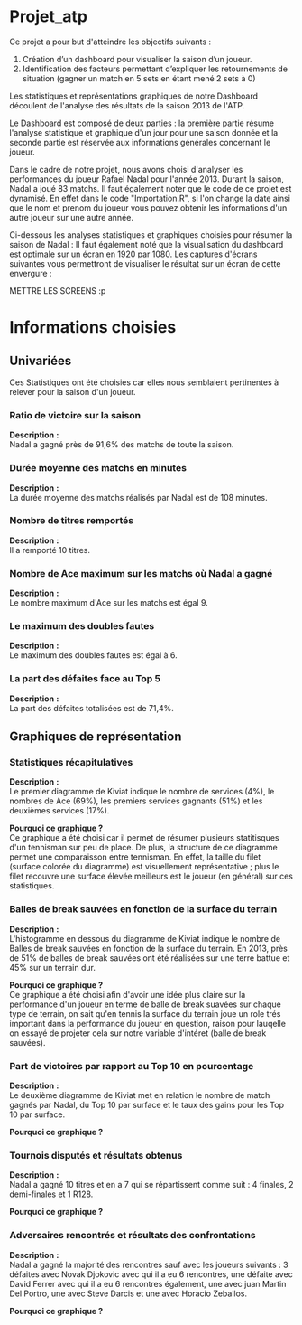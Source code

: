 # Projet_atp
Ce projet a pour but d'atteindre les objectifs suivants : 
1. Création d’un dashboard pour visualiser la saison d’un joueur. 
2. Identification des facteurs permettant d’expliquer les retournements de situation (gagner un match en 5 sets en étant mené 2 sets à 0)

Les statistiques et représentations graphiques de notre Dashboard découlent de l'analyse des résultats de la saison 2013 de l'ATP.

Le Dashboard est composé de deux parties : la première partie résume l'analyse statistique et graphique d'un jour pour une saison donnée et la seconde partie est réservée aux informations générales concernant le joueur.

Dans le cadre de notre projet, nous avons choisi d'analyser les performances du joueur Rafael Nadal pour l'année 2013. Durant la saison, Nadal a joué 83 matchs. Il faut également noter que le code de ce projet est dynamisé. En effet dans le code "Importation.R", si l'on change la date ainsi que le nom et prenom du joueur vous pouvez obtenir les informations d'un autre joueur sur une autre année. 

Ci-dessous les analyses statistiques et graphiques choisies pour résumer la saison de Nadal :
Il faut également noté que la visualisation du dashboard est optimale sur un écran en 1920 par 1080. Les captures d'écrans suivantes vous permettront de visualiser le résultat sur un écran de cette envergure :

METTRE LES SCREENS :p

# Informations choisies 

## Univariées

Ces Statistiques ont été choisies car elles nous semblaient pertinentes à relever pour la saison d'un joueur.

### Ratio de victoire sur la saison 
**Description** **:**  
Nadal a gagné près de 91,6% des matchs de toute la saison.      

### Durée moyenne des matchs en minutes
**Description** **:**  
La durée moyenne des matchs réalisés par Nadal est de 108 minutes.  

### Nombre de titres remportés
**Description** **:**   
Il a remporté 10 titres.  

### Nombre de Ace maximum sur les matchs où Nadal a gagné
**Description** **:**  
Le nombre maximum d'Ace sur les matchs est égal 9.   

### Le maximum des doubles fautes
**Description** **:**  
Le maximum des doubles fautes est égal à 6.   

### La part des défaites face au Top 5
**Description** **:**  
La part des défaites totalisées est de 71,4%.   
     
## Graphiques de représentation

### Statistiques récapitulatives
**Description** **:**  
Le premier diagramme de Kiviat indique le nombre de services (4%),  le nombres de Ace (69%), les premiers services gagnants (51%) et les deuxièmes services (17%).   
     
**Pourquoi ce graphique ?**   
Ce graphique a été choisi car il permet de résumer plusieurs statitisques d'un tennisman sur peu de place. De plus, la structure de ce diagramme permet une comparaisson entre tennisman. En effet, la taille du filet (surface colorée du diagramme) est visuellement représentative ; plus le filet recouvre une surface élevée meilleurs est le joueur (en général) sur ces statistiques.

### Balles de break sauvées en fonction de la surface du terrain
**Description** **:**  
L'histogramme en dessous du diagramme de Kiviat indique le nombre de Balles de break sauvées en fonction de la surface du terrain. En 2013, près de 51% de balles de break sauvées ont été réalisées sur une terre battue et 45% sur un terrain dur.  
     
**Pourquoi ce graphique ?**  
Ce graphique a été choisi afin d'avoir une idée plus claire sur la performance d'un joueur en terme de balle de break suavées sur chaque type de terrain, on sait qu'en tennis la surface du terrain joue un role trés important dans la performance du joueur en question, raison pour lauqelle on essayé de projeter cela sur notre variable d'intéret (balle de break sauvées).

### Part de victoires par rapport au Top 10 en pourcentage
**Description** **:**  
Le deuxième diagramme de Kiviat met en relation le nombre de match gagnés par Nadal, du Top 10 par surface et le taux des gains pour les Top 10 par surface.   
     
**Pourquoi ce graphique ?**   

### Tournois disputés et résultats obtenus
**Description** **:**   
Nadal a gagné 10 titres et en a 7 qui se répartissent comme suit : 4 finales, 2 demi-finales et 1 R128.   
     
**Pourquoi ce graphique ?**   

### Adversaires rencontrés et résultats des confrontations
**Description** **:**   
Nadal a gagné la majorité des rencontres sauf avec les joueurs suivants : 3 défaites avec Novak Djokovic avec qui il a eu 6 rencontres, une défaite avec David Ferrer avec qui il a eu 6 rencontres également, une avec juan Martin Del Portro, une avec Steve Darcis et une avec Horacio Zeballos.    
     
**Pourquoi ce graphique ?**    









